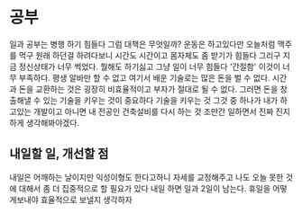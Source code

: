 # 공부

일과 공부는 병행 하기 힘들다 그럼 대책은 무엇일까? 운동은 하고있다만 오늘처럼 맥주를 먹구 원래 하던걸 하려다보니 시간도 시간이고 몸자체도 좀 받기가 힘들다 그리구 지금 정신상태가 너무 썩었다. 뭘해도 하기싫고 그냥 일이 너무 힘들다 '간절함' 이것이 너무 부족하다. 평생 알바만 할 수 없고 여기서 배운 기술로는 많은 돈을 벌 수 없다. 시간과 돈을 교환하는 것은 굉장히 비효율적이고 부자가 절대로 될 수 없다. 그러면 돈을 창출해낼 수 있는 기술을 키우는 것이 중요하다 기술을 키우는 것 그것 중 하나가 내가 하고있는 개발이고 아니면 내 전공인 건축설비를 다시 하는 것 조만간 일하면서 진짜 진지하게 생각해봐야겠다.

## 내일할 일, 개선할 점

내일은 어깨하는 날이지만 익성이형도 한다고하니 자세를 교정해주고 나도 오늘 못한 것에 대해서 좀 더 집중적으로 할 필요가 있다 내일 하면 일과 2일이 남는다. 휴일을 어떻게보내야 효율적으로 보낼지 생각하자
